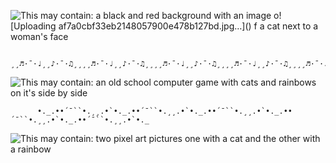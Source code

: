   <img src="https://i.pinimg.com/736x/f1/ac/51/f1ac518d5de860e3b4ae89b832baecbd.jpg" alt="This may contain: a black and red background with an image o![Uploading af7a0cbf33eb2148057900e478b127bd.jpg…]()
f a cat next to a woman&#39;s face"/>

        ¸¸♬·¯·♩¸¸♪·¯·♫¸¸¸¸♬·¯·♩¸¸♪·¯·♫¸¸¸¸♬·¯·♩¸¸♪·¯·♫¸¸¸¸♬·¯·♩¸¸♪·¯·♫¸¸¸¸♬·¯·♩¸¸♪·¯·♫¸¸

<img src="https://i.pinimg.com/originals/37/3d/a5/373da55a60089af59cb57716a203f5d4.gif" alt="This may contain: an old school computer game with cats and rainbows on it&#39;s side by side"/>


          •._.••´¯``•.¸¸.•`•._.••´¯``•.¸¸.•`•._.••´¯``•.¸¸.•`•._.••´¯``•.¸¸.•`•._.••´¯``•.¸¸.•`•._
          

 <img src="https://i.pinimg.com/736x/7d/24/92/7d2492efae6809be4d60e0fec685e002.jpg" alt="This may contain: two pixel art pictures one with a cat and the other with a rainbow"/>


<!--
**TacNaynn/TacNaynn** is a ✨ _special_ ✨ repository because its `README.md` (this file) appears on your GitHub profile.

Here are some ideas to get you started:

- 🔭 I’m currently working on ...
- 🌱 I’m currently learning ...
- 👯 I’m looking to collaborate on ...
- 🤔 I’m looking for help with ...
- 💬 Ask me about ...
- 📫 How to reach me: ...
- 😄 Pronouns: ...
- ⚡ Fun fact: ...
-->
